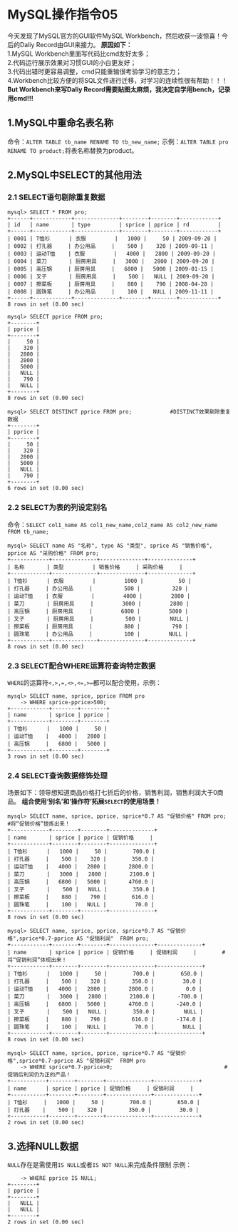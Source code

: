 # MySQL操作指令05

今天发现了MySQL官方的GUI软件MySQL Workbench，然后收获一波惊喜！今后的Daliy Record由GUI来接力。
**原因如下：**  
1.MySQL Workbench里面写代码比cmd友好太多；  
2.代码运行展示效果对习惯GUI的小白更友好；  
3.代码出错时更容易调整，cmd只能重输很考验学习的意志力；  
4.Workbench比较方便的将SQL文件进行迁移，对学习的连续性很有帮助！！！   
**But Workbench来写Daliy Record需要贴图太麻烦，我决定自学用bench，记录用cmd!!!**

## 1.MySQL中重命名表名称
命令：`ALTER TABLE tb_name RENAME TO tb_new_name;`
示例：`ALTER TABLE pro RENAME TO product;`将表名称替换为product。

## 2.MySQL中SELECT的其他用法
### 2.1 SELECT语句剔除重复数据
```
mysql> SELECT * FROM pro;
+------+------------+--------------+--------+--------+------------+
| id   | name       | type         | sprice | pprice | rd         |
+------+------------+--------------+--------+--------+------------+
| 0001 | T恤衫      | 衣服         |   1000 |     50 | 2009-09-20 |
| 0002 | 打孔器     | 办公用品     |    500 |    320 | 2009-09-11 |
| 0003 | 运动T恤    | 衣服         |   4000 |   2800 | 2009-09-20 |
| 0004 | 菜刀       | 厨房用具     |   3000 |   2800 | 2009-09-20 |
| 0005 | 高压锅     | 厨房用具     |   6800 |   5000 | 2009-01-15 |
| 0006 | 叉子       | 厨房用具     |    500 |   NULL | 2009-09-20 |
| 0007 | 擦菜板     | 厨房用具     |    880 |    790 | 2008-04-28 |
| 0008 | 圆珠笔     | 办公用品     |    100 |   NULL | 2009-11-11 |
+------+------------+--------------+--------+--------+------------+
8 rows in set (0.00 sec)

mysql> SELECT pprice FROM pro;
+--------+
| pprice |
+--------+
|     50 |
|    320 |
|   2800 |
|   2800 |
|   5000 |
|   NULL |
|    790 |
|   NULL |
+--------+
8 rows in set (0.00 sec)

mysql> SELECT DISTINCT pprice FROM pro;            #DISTINCT效果剔除重复数据
+--------+
| pprice |
+--------+
|     50 |
|    320 |
|   2800 |
|   5000 |
|   NULL |
|    790 |
+--------+
6 rows in set (0.00 sec)
```
### 2.2 SELECT为表的列设定别名
命令：`SELECT col1_name AS col1_new_name,col2_name AS col2_new_name FROM tb_name;`
```
mysql> SELECT name AS "名称", type AS "类型", sprice AS "销售价格", pprice AS "采购价格" FROM pro;
+------------+--------------+--------------+--------------+
| 名称       | 类型         | 销售价格     | 采购价格     |
+------------+--------------+--------------+--------------+
| T恤衫      | 衣服         |         1000 |           50 |
| 打孔器     | 办公用品     |          500 |          320 |
| 运动T恤    | 衣服         |         4000 |         2800 |
| 菜刀       | 厨房用具     |         3000 |         2800 |
| 高压锅     | 厨房用具     |         6800 |         5000 |
| 叉子       | 厨房用具     |          500 |         NULL |
| 擦菜板     | 厨房用具     |          880 |          790 |
| 圆珠笔     | 办公用品     |          100 |         NULL |
+------------+--------------+--------------+--------------+
8 rows in set (0.00 sec)
```
### 2.3 SELECT配合WHERE运算符查询特定数据
`WHERE`的运算符`<,>,=,<>,<=,>=`都可以配合使用，示例：
```
mysql> SELECT name, sprice, pprice FROM pro
    -> WHERE sprice-pprice>500;
+------------+--------+--------+
| name       | sprice | pprice |
+------------+--------+--------+
| T恤衫      |   1000 |     50 |
| 运动T恤    |   4000 |   2800 |
| 高压锅     |   6800 |   5000 |
+------------+--------+--------+
3 rows in set (0.00 sec)
```
### 2.4 SELECT查询数据修饰处理
场景如下：领导想知道商品价格打七折后的价格，销售利润，销售利润大于0商品。
**组合使用‘别名’和‘操作符’拓展`SELECT`的使用场景！**
```
mysql> SELECT name, sprice, pprice, sprice*0.7 AS "促销价格" FROM pro;   #将“促销价格”提炼出来！
+------------+--------+--------+--------------+
| name       | sprice | pprice | 促销价格     |
+------------+--------+--------+--------------+
| T恤衫      |   1000 |     50 |        700.0 |
| 打孔器     |    500 |    320 |        350.0 |
| 运动T恤    |   4000 |   2800 |       2800.0 |
| 菜刀       |   3000 |   2800 |       2100.0 |
| 高压锅     |   6800 |   5000 |       4760.0 |
| 叉子       |    500 |   NULL |        350.0 |
| 擦菜板     |    880 |    790 |        616.0 |
| 圆珠笔     |    100 |   NULL |         70.0 |
+------------+--------+--------+--------------+
8 rows in set (0.00 sec)

mysql> SELECT name, sprice, pprice, sprice*0.7 AS "促销价格",sprice*0.7-pprice AS "促销利润"  FROM pro;
+------------+--------+--------+--------------+--------------+
| name       | sprice | pprice | 促销价格     | 促销利润     |        #将“促销利润”体现出来！
+------------+--------+--------+--------------+--------------+
| T恤衫      |   1000 |     50 |        700.0 |        650.0 |
| 打孔器     |    500 |    320 |        350.0 |         30.0 |
| 运动T恤    |   4000 |   2800 |       2800.0 |          0.0 |
| 菜刀       |   3000 |   2800 |       2100.0 |       -700.0 |
| 高压锅     |   6800 |   5000 |       4760.0 |       -240.0 |
| 叉子       |    500 |   NULL |        350.0 |         NULL |
| 擦菜板     |    880 |    790 |        616.0 |       -174.0 |
| 圆珠笔     |    100 |   NULL |         70.0 |         NULL |
+------------+--------+--------+--------------+--------------+
8 rows in set (0.00 sec)

mysql> SELECT name, sprice, pprice, sprice*0.7 AS "促销价格",sprice*0.7-pprice AS "促销利润"  FROM pro
    -> WHERE sprice*0.7-pprice>0;                                   #促销后利润仍为正的产品！
+-----------+--------+--------+--------------+--------------+
| name      | sprice | pprice | 促销价格     | 促销利润     |
+-----------+--------+--------+--------------+--------------+
| T恤衫     |   1000 |     50 |        700.0 |        650.0 |
| 打孔器    |    500 |    320 |        350.0 |         30.0 |
+-----------+--------+--------+--------------+--------------+
2 rows in set (0.00 sec)
```
## 3.选择NULL数据
`NULL`存在是需使用`IS NULL`或者`IS NOT NULL`来完成条件限制
示例：
```mysql> SELECT pprice FROM pro
    -> WHERE pprice IS NULL;
+--------+
| pprice |
+--------+
|   NULL |
|   NULL |
+--------+
2 rows in set (0.00 sec)
```

